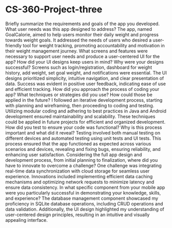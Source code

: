 # CS-360-Project-three
Briefly summarize the requirements and goals of the app you developed. What user needs was this app designed to address?
The app, named GoalCalorie, aimed to help users monitor their daily weight and progress towards weight goals. It addressed the needs of users who desired a user-friendly tool for weight tracking, promoting accountability and motivation in their weight management journey.
What screens and features were necessary to support user needs and produce a user-centered UI for the app? How did your UI designs keep users in mind? Why were your designs successful?
Screens such as login/registration, dashboard for weight history, add weight, set goal weight, and notifications were essential. The UI designs prioritized simplicity, intuitive navigation, and clear presentation of data. Success was evident in positive user feedback, indicating ease of use and efficient tracking.
How did you approach the process of coding your app? What techniques or strategies did you use? How could those be applied in the future?
I followed an iterative development process, starting with planning and wireframing, then proceeding to coding and testing. Utilizing modular coding and adhering to best practices in Java and Android development ensured maintainability and scalability. These techniques could be applied in future projects for efficient and organized development.
How did you test to ensure your code was functional? Why is this process important and what did it reveal?
Testing involved both manual testing on different devices and automated testing using unit tests and UI tests. This process ensured that the app functioned as expected across various scenarios and devices, revealing and fixing bugs, ensuring reliability, and enhancing user satisfaction.
Considering the full app design and development process, from initial planning to finalization, where did you have to innovate to overcome a challenge?
One challenge was integrating real-time data synchronization with cloud storage for seamless user experience. Innovations included implementing efficient data caching mechanisms and optimizing network requests to minimize latency and ensure data consistency.
In what specific component from your mobile app were you particularly successful in demonstrating your knowledge, skills, and experience?
The database management component showcased my proficiency in SQLite database operations, including CRUD operations and data validation. Additionally, the UI design highlighted my understanding of user-centered design principles, resulting in an intuitive and visually appealing interface.
